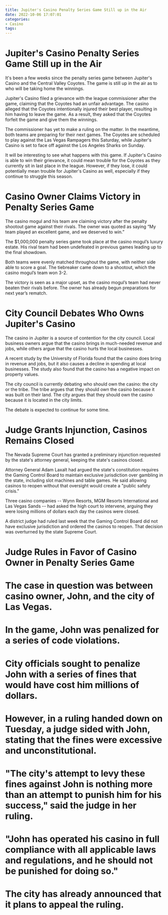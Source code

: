 ```yaml
---
title: Jupiter's Casino Penalty Series Game Still up in the Air
date: 2022-10-06 17:07:01
categories:
- Casino
tags:
---
```



#  Jupiter's Casino Penalty Series Game Still up in the Air

It's been a few weeks since the penalty series game between Jupiter's Casino and the Central Valley Coyotes. The game is still up in the air as to who will be taking home the winnings.

Jupiter's Casino filed a grievance with the league commissioner after the game, claiming that the Coyotes had an unfair advantage. The casino alleged that the Coyotes intentionally injured their best player, resulting in him having to leave the game. As a result, they asked that the Coyotes forfeit the game and give them the winnings.

The commissioner has yet to make a ruling on the matter. In the meantime, both teams are preparing for their next games. The Coyotes are scheduled to play against the Las Vegas Rampagers this Saturday, while Jupiter's Casino is set to face off against the Los Angeles Sharks on Sunday.

It will be interesting to see what happens with this game. If Jupiter's Casino is able to win their grievance, it could mean trouble for the Coyotes as they currently sit in last place in the league. However, if they lose, it could potentially mean trouble for Jupiter's Casino as well, especially if they continue to struggle this season.

#  Casino Owner Claims Victory in Penalty Series Game

The casino mogul and his team are claiming victory after the penalty shootout game against their rivals. The owner was quoted as saying “My team played an excellent game, and we deserved to win.”

The $1,000,000 penalty series game took place at the casino mogul’s luxury estate. His rival team had been undefeated in previous games leading up to the final showdown.

Both teams were evenly matched throughout the game, with neither side able to score a goal. The tiebreaker came down to a shootout, which the casino mogul’s team won 3-2.

The victory is seen as a major upset, as the casino mogul’s team had never beaten their rivals before. The owner has already begun preparations for next year’s rematch.

#  City Council Debates Who Owns Jupiter's Casino

The casino in Jupiter is a source of contention for the city council. Local business owners argue that the casino brings in much-needed revenue and jobs, while others argue that the casino hurts the local businesses.

A recent study by the University of Florida found that the casino does bring in revenue and jobs, but it also causes a decline in spending at local businesses. The study also found that the casino has a negative impact on property values.

The city council is currently debating who should own the casino: the city or the tribe. The tribe argues that they should own the casino because it was built on their land. The city argues that they should own the casino because it is located in the city limits.

The debate is expected to continue for some time.

#  Judge Grants Injunction, Casinos Remains Closed

The Nevada Supreme Court has granted a preliminary injunction requested by the state's attorney general, keeping the state's casinos closed.

Attorney General Adam Laxalt had argued the state's constitution requires the Gaming Control Board to maintain exclusive jurisdiction over gambling in the state, including slot machines and table games. He said allowing casinos to reopen without that oversight would create a "public safety crisis."

Three casino companies -- Wynn Resorts, MGM Resorts International and Las Vegas Sands -- had asked the high court to intervene, arguing they were losing millions of dollars each day the casinos were closed.

A district judge had ruled last week that the Gaming Control Board did not have exclusive jurisdiction and ordered the casinos to reopen. That decision was overturned by the state Supreme Court.

#  Judge Rules in Favor of Casino Owner in Penalty Series Game

# The case in question was between casino owner, John, and the city of Las Vegas.

# In the game, John was penalized for a series of code violations.

# City officials sought to penalize John with a series of fines that would have cost him millions of dollars.

# However, in a ruling handed down on Tuesday, a judge sided with John, stating that the fines were excessive and unconstitutional.

# "The city's attempt to levy these fines against John is nothing more than an attempt to punish him for his success," said the judge in her ruling.

# "John has operated his casino in full compliance with all applicable laws and regulations, and he should not be punished for doing so."

# The city has already announced that it plans to appeal the ruling.